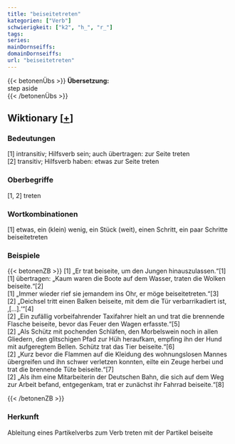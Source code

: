 ```yaml
---
title: "beiseitetreten"
kategorien: ["Verb"]
schwierigkeit: ["k2", "h_", "r_"]
tags:
series:
mainDornseiffs:
domainDornseiffs:
url: "beiseitetreten"
---
```


{{< betonenÜbs >}}
**Übersetzung:**  
step aside  
{{< /betonenÜbs >}}

## Wiktionary [[+](https://de.wiktionary.org/wiki/beiseitetreten)]

### Bedeutungen
[1] intransitiv; Hilfsverb sein; auch übertragen: zur Seite treten  
[2] transitiv; Hilfsverb haben: etwas zur Seite treten  

### Oberbegriffe
[1, 2] treten  

### Wortkombinationen
[1] etwas, ein (klein) wenig, ein Stück (weit), einen Schritt, ein paar Schritte beiseitetreten  

### Beispiele
{{< betonenZB >}}
[1] „Er trat beiseite, um den Jungen hinauszulassen.“[1]  
[1] übertragen: „Kaum waren die Boote auf dem Wasser, traten die Wolken beiseite.“[2]  
[1] „Immer wieder rief sie jemandem ins Ohr, er möge beiseitetreten.“[3]  
[2] „Deichsel tritt einen Balken beiseite, mit dem die Tür verbarrikadiert ist, ‚[…].‘“[4]  
[2] „Ein zufällig vorbeifahrender Taxifahrer hielt an und trat die brennende Flasche beiseite, bevor das Feuer den Wagen erfasste.“[5]  
[2] „Als Schütz mit pochenden Schläfen, den Morbelswein noch in allen Gliedern, den glitschigen Pfad zur Hüh heraufkam, empfing ihn der Hund mit aufgeregtem Bellen. Schütz trat das Tier beiseite.“[6]  
[2] „Kurz bevor die Flammen auf die Kleidung des wohnungslosen Mannes übergreifen und ihn schwer verletzen konnten, eilte ein Zeuge herbei und trat die brennende Tüte beiseite.“[7]  
[2] „Als ihm eine Mitarbeiterin der Deutschen Bahn, die sich auf dem Weg zur Arbeit befand, entgegenkam, trat er zunächst ihr Fahrrad beiseite.“[8]  

{{< /betonenZB >}}
### Herkunft
Ableitung eines Partikelverbs zum Verb treten mit der Partikel beiseite  



